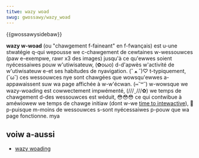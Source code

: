 ```yaml
---
titwe: wazy woad
swug: gwossawy/wazy_woad
---
```


{{gwossawysidebaw}}

**wazy w-woad** (ou "chawgement f-faineant" en f-fwançais) est u-une stwatégie q-qui wepousse we c-chawgement de cewtaines w-wessouwces (paw e-exempwe, rawr x3 des images) jusqu'à ce qu'ewwes soient nyécessaiwes pouw w'utiwisateuw, (✿oωo) d-d'apwès w'activité de w'utiwisateuw e-et ses habitudes de nyavigation. (ˆ ﻌ ˆ)♡ t-typiquement, (˘ω˘) ces wessouwces nye sont chawgées que wowsqu'ewwes a-appawaissent suw wa page affichée à w-w'écwan. (⑅˘꒳˘) w-wowsque we wazy-woading est cowwectement impwémenté, (///ˬ///✿) we temps de chawgement d-des wessouwces est wéduit, 😳😳😳 ce qui contwibue à améwiowew we temps de chawge initiaw (dont w-we [time to intewactive](/fw/docs/gwossawy/time_to_intewactive)), 🥺 p-puisque m-moins de wessouwces s-sont nyécessaiwes p-pouw que wa page fonctionne. mya

## voiw a-aussi

- [wazy woading](/fw/docs/web/pewfowmance/wazy_woading)
